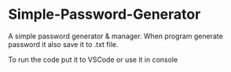 # Simple-Password-Generator
A simple password generator &amp; manager. When program generate password it also save it to .txt file.


To run the code put it to VSCode or use it in console
